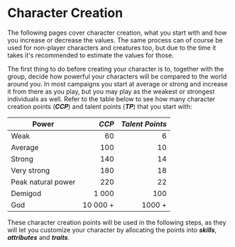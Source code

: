 # Character Creation
The following pages cover character creation, what you start with and how you increase or decrease the values. The same process can of course be used for non-player characters and creatures too, but due to the time it takes it's recommended to estimate the values for those.

The first thing to do before creating your character is to, together with the group, decide how powerful your characters will be compared to the world around you. In most campaigns you start at average or strong and increase it from there as you play, but you may play as the weakest or strongest individuals as well. Refer to the table below to see how many character creation points (***CCP***) and talent points (***TP***) that you start with:

Power              | ***CCP***| ***Talent Points***
---                | ---:     | ---:
Weak               | 60       | 6
Average            | 100      | 10
Strong             | 140      | 14
Very strong        | 180      | 18
Peak natural power | 220      | 22
Demigod            | 1 000    | 100
God                | 10 000 + | 1000 +

These character creation points will be used in the following steps, as they will let you customize your character by allocating the points into ***skills***, ***attributes*** and ***traits***.
